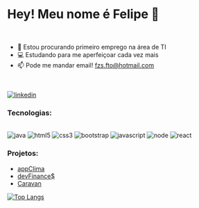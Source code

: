 # Hey! Meu nome é Felipe 👾
<br>

 
- 🔭 Estou procurando primeiro emprego na área de TI
- 💻 Estudando para me aperfeiçoar cada vez mais
- 📫 Pode me mandar email! fzs.fto@hotmail.com   
<br>

 <a href="https://www.linkedin.com/in/fzspht/" target="_blank"><img  alt="linkedin" src="https://img.shields.io/badge/LinkedIn-0077B5?style=for-the-badge&logo=linkedin&logoColor=white"> </a>


### Tecnologias:
<div style="display: inline_block"><br/>
  <img  alt="java" src="https://img.shields.io/badge/java-%23ED8B00.svg?style=for-the-badge&logo=java&logoColor=white">
  <img  alt="html5" src="https://img.shields.io/badge/HTML5-E34F26?style=for-the-badge&logo=html5&logoColor=white">
  <img  alt="css3" src="https://img.shields.io/badge/CSS3-1572B6?style=for-the-badge&logo=css3&logoColor=white">
  <img  alt="bootstrap" src="https://img.shields.io/badge/Bootstrap-563D7C?style=for-the-badge&logo=bootstrap&logoColor=white">
  <img  alt="javascript" src="https://img.shields.io/badge/JavaScript-F7DF1E?style=for-the-badge&logo=javascript&logoColor=black">
  <img  alt="node" src="https://img.shields.io/badge/Node.js-43853D?style=for-the-badge&logo=node.js&logoColor=black">
  <img  alt="react" src="https://img.shields.io/badge/React-61DAEB?style=for-the-badge&logo=react&logoColor=black">  
 </div>

<!-- [![Top Langs](https://github-readme-stats.vercel.app/api/top-langs/?username=fzsdev&layout=compact)](#) -->

### Projetos:

- <a href="https://fzsdev.github.io/appClima" target="_blank">appClima</a> 
- <a href="https://fzsdev.github.io/projeto_devfinances/" target="_blank">devFinance$</a>
- <a href="https://fzsdev.github.io/caravan" target="_blank">Caravan</a>
<!-- - <a href="#"></a> -->


<!-- [![Felipe GitHub stats](https://github-readme-stats.vercel.app/api?username=fzsdev&hide=stars,issues&show_icons=true&theme=tokyonight)](#) -->

[![Top Langs](https://github-readme-stats.vercel.app/api/top-langs/?username=fzsdev&langs_count=8&theme=tokyonight)](https://github.com/fzsdev/github-readme-stats)









